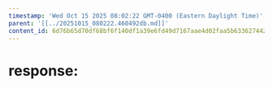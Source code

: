 ```yaml
---
timestamp: 'Wed Oct 15 2025 08:02:22 GMT-0400 (Eastern Daylight Time)'
parent: '[[../20251015_080222.460492db.md]]'
content_id: 6d76b65d70df68bf6f140df1a39e6fd49d7167aae4d02faa5b63362744266256
---
```


# response:
